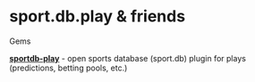# sport.db.play & friends

Gems

[**sportdb-play**](sportdb-play) - open sports database (sport.db) plugin for plays (predictions, betting pools, etc.)




